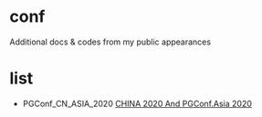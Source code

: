# conf
Additional docs &amp; codes from my public appearances

# list
* PGConf_CN_ASIA_2020 [CHINA 2020 And PGConf.Asia 2020](https://postgresconf.org/conferences/AsiaChina2020/program/proposals/a-couple-of-new-features-towards-the-postgres-based-sharding)